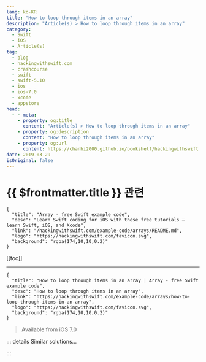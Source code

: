 ```yaml
---
lang: ko-KR
title: "How to loop through items in an array"
description: "Article(s) > How to loop through items in an array"
category:
  - Swift
  - iOS
  - Article(s)
tag: 
  - blog
  - hackingwithswift.com
  - crashcourse
  - swift
  - swift-5.10
  - ios
  - ios-7.0
  - xcode
  - appstore
head:
  - - meta:
    - property: og:title
      content: "Article(s) > How to loop through items in an array"
    - property: og:description
      content: "How to loop through items in an array"
    - property: og:url
      content: https://chanhi2000.github.io/bookshelf/hackingwithswift.com/example-code/arrays/how-to-loop-through-items-in-an-array.html
date: 2019-03-29
isOriginal: false
---
```


# {{ $frontmatter.title }} 관련

```component VPCard
{
  "title": "Array - free Swift example code",
  "desc": "Learn Swift coding for iOS with these free tutorials – learn Swift, iOS, and Xcode",
  "link": "/hackingwithswift.com/example-code/arrays/README.md",
  "logo": "https://hackingwithswift.com/favicon.svg",
  "background": "rgba(174,10,10,0.2)"
}
```

[[toc]]

---

```component VPCard
{
  "title": "How to loop through items in an array | Array - free Swift example code",
  "desc": "How to loop through items in an array",
  "link": "https://hackingwithswift.com/example-code/arrays/how-to-loop-through-items-in-an-array",
  "logo": "https://hackingwithswift.com/favicon.svg",
  "background": "rgba(174,10,10,0.2)"
}
```

> Available from iOS 7.0

<!-- TODO: 작성 -->

<!-- 
Swift offers a selection of ways to loop through an array, but the easiest and fastest is known as fast enumeration and looks like this:

```swift
let array = ["Apples", "Peaches", "Plums"]

for item in array {
    print("Found \(item)")
}
```

That will print "Found Apples", "Found Peaches" then "Found Plums" to the Xcode console. Each time the loop goes around, one item is read from the array and placed into the constant `item` – and note that *is* a constant, so don't try to change it.

-->

::: details Similar solutions…

<!--
/example-code/arrays/how-to-loop-through-an-array-in-reverse">How to loop through an array in reverse 
/example-code/strings/how-to-loop-through-letters-in-a-string">How to loop through letters in a string 
/example-code/language/how-to-loop-over-non-nil-items-in-an-array">How to loop over non-nil items in an array 
/example-code/language/how-to-remove-duplicate-items-from-an-array">How to remove duplicate items from an array 
/example-code/arrays/how-to-enumerate-items-in-an-array">How to enumerate items in an array</a>
-->

:::

